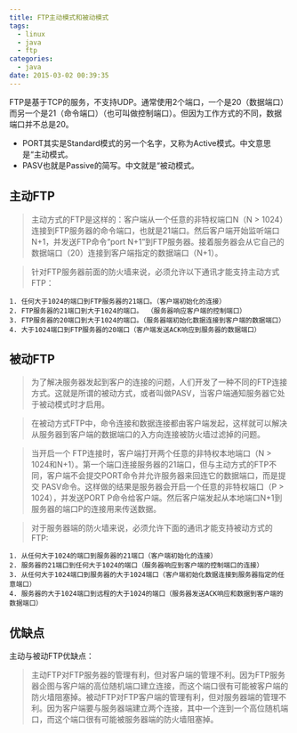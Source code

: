 ```yaml
---
title: FTP主动模式和被动模式
tags:
  - linux
  - java
  - ftp
categories:
  - java
date: 2015-03-02 00:39:35
---
```


FTP是基于TCP的服务，不支持UDP。通常使用2个端口，一个是20（数据端口）而另一个是21（命令端口）（也可叫做控制端口）。但因为工作方式的不同，数据端口并不总是20。
<!-- more -->

* PORT其实是Standard模式的另一个名字，又称为Active模式。中文意思是“主动模式。
* PASV也就是Passive的简写。中文就是“被动模式。

## 主动FTP ##

> 主动方式的FTP是这样的：客户端从一个任意的非特权端口N（N > 1024）连接到FTP服务器的命令端口，也就是21端口。然后客户端开始监听端口N+1，并发送FTP命令“port N+1”到FTP服务器。接着服务器会从它自己的数据端口（20）连接到客户端指定的数据端口（N+1）。

> 针对FTP服务器前面的防火墙来说，必须允许以下通讯才能支持主动方式FTP：

    1. 任何大于1024的端口到FTP服务器的21端口。（客户端初始化的连接） 
    2. FTP服务器的21端口到大于1024的端口。 （服务器响应客户端的控制端口）
    3. FTP服务器的20端口到大于1024的端口。（服务器端初始化数据连接到客户端的数据端口）
    4. 大于1024端口到FTP服务器的20端口（客户端发送ACK响应到服务器的数据端口）

## 被动FTP ##

> 为了解决服务器发起到客户的连接的问题，人们开发了一种不同的FTP连接方式。这就是所谓的被动方式，或者叫做PASV，当客户端通知服务器它处于被动模式时才启用。
   
> 在被动方式FTP中，命令连接和数据连接都由客户端发起，这样就可以解决从服务器到客户端的数据端口的入方向连接被防火墙过滤掉的问题。

> 当开启一个 FTP连接时，客户端打开两个任意的非特权本地端口（N > 1024和N+1）。第一个端口连接服务器的21端口，但与主动方式的FTP不同，客户端不会提交PORT命令并允许服务器来回连它的数据端口，而是提交 PASV命令。这样做的结果是服务器会开启一个任意的非特权端口（P > 1024），并发送PORT P命令给客户端。然后客户端发起从本地端口N+1到服务器的端口P的连接用来传送数据。 

> 对于服务器端的防火墙来说，必须允许下面的通讯才能支持被动方式的FTP:  

    1. 从任何大于1024的端口到服务器的21端口（客户端初始化的连接） 
    2. 服务器的21端口到任何大于1024的端口（服务器响应到客户端的控制端口的连接）
    3. 从任何大于1024端口到服务器的大于1024端口（客户端初始化数据连接到服务器指定的任意端口）
    4. 服务器的大于1024端口到远程的大于1024的端口（服务器发送ACK响应和数据到客户端的数据端口）

## 优缺点 ##
主动与被动FTP优缺点：       
   
> 主动FTP对FTP服务器的管理有利，但对客户端的管理不利。因为FTP服务器企图与客户端的高位随机端口建立连接，而这个端口很有可能被客户端的防火墙阻塞掉。被动FTP对FTP客户端的管理有利，但对服务器端的管理不利。因为客户端要与服务器端建立两个连接，其中一个连到一个高位随机端口，而这个端口很有可能被服务器端的防火墙阻塞掉。